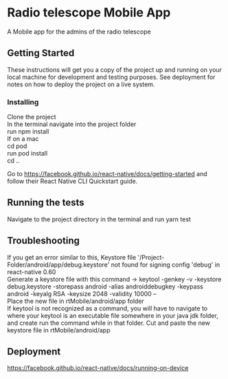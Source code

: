 # Radio telescope Mobile App

A Mobile app for the admins of the radio telescope

## Getting Started

These instructions will get you a copy of the project up and running on your local machine for development and testing purposes. See deployment for notes on how to deploy the project on a live system.

### Installing

Clone the project<br/>
In the terminal navigate into the project folder<br/>
run npm install<br/> 
If on a mac<br/>
cd pod<br/>
run pod install<br/>
cd ..<br/>

Go to https://facebook.github.io/react-native/docs/getting-started and follow their React Native CLI Quickstart guide. 

## Running the tests

Navigate to the project directory in the terminal and run yarn test

## Troubleshooting

If you get an error similar to this, Keystore file '/Project-Folder/android/app/debug.keystore' not found for signing config 'debug' in react-native 0.60<br/>
Generate a keystore file with this command -> keytool -genkey -v -keystore debug.keystore -storepass android -alias androiddebugkey -keypass android -keyalg RSA -keysize 2048 -validity 10000 –<br/>
Place the new file in rtMobile/android/app folder<br/>
If keytool is not recognized as a command, you will have to navigate to where your keytool is an executable file somewhere in your java jdk folder, and create run the command while in that folder.  Cut and paste the new keystore file in rtMobile/android/app

## Deployment

https://facebook.github.io/react-native/docs/running-on-device
